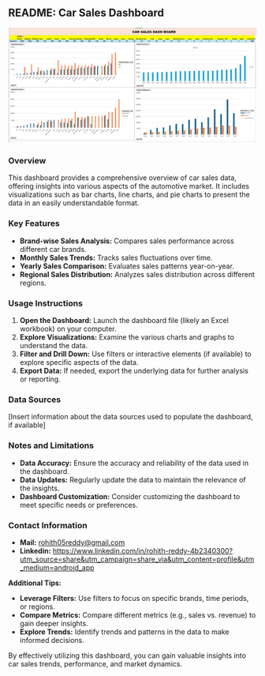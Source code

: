 ## README: Car Sales Dashboard

![Dashboard](dashboard.png)

### Overview

This dashboard provides a comprehensive overview of car sales data, offering insights into various aspects of the automotive market. It includes visualizations such as bar charts, line charts, and pie charts to present the data in an easily understandable format.

### Key Features

* **Brand-wise Sales Analysis:** Compares sales performance across different car brands.
* **Monthly Sales Trends:** Tracks sales fluctuations over time.
* **Yearly Sales Comparison:** Evaluates sales patterns year-on-year.
* **Regional Sales Distribution:** Analyzes sales distribution across different regions.

### Usage Instructions

1. **Open the Dashboard:** Launch the dashboard file (likely an Excel workbook) on your computer.
2. **Explore Visualizations:** Examine the various charts and graphs to understand the data.
3. **Filter and Drill Down:** Use filters or interactive elements (if available) to explore specific aspects of the data.
4. **Export Data:** If needed, export the underlying data for further analysis or reporting.

### Data Sources

[Insert information about the data sources used to populate the dashboard, if available]

### Notes and Limitations

* **Data Accuracy:** Ensure the accuracy and reliability of the data used in the dashboard.
* **Data Updates:** Regularly update the data to maintain the relevance of the insights.
* **Dashboard Customization:** Consider customizing the dashboard to meet specific needs or preferences.

### Contact Information
* **Mail:** rohith05reddy@gmail.com
* **Linkedin:** https://www.linkedin.com/in/rohith-reddy-4b2340300?utm_source=share&utm_campaign=share_via&utm_content=profile&utm_medium=android_app


**Additional Tips:**

* **Leverage Filters:** Use filters to focus on specific brands, time periods, or regions.
* **Compare Metrics:** Compare different metrics (e.g., sales vs. revenue) to gain deeper insights.
* **Explore Trends:** Identify trends and patterns in the data to make informed decisions.

By effectively utilizing this dashboard, you can gain valuable insights into car sales trends, performance, and market dynamics.
